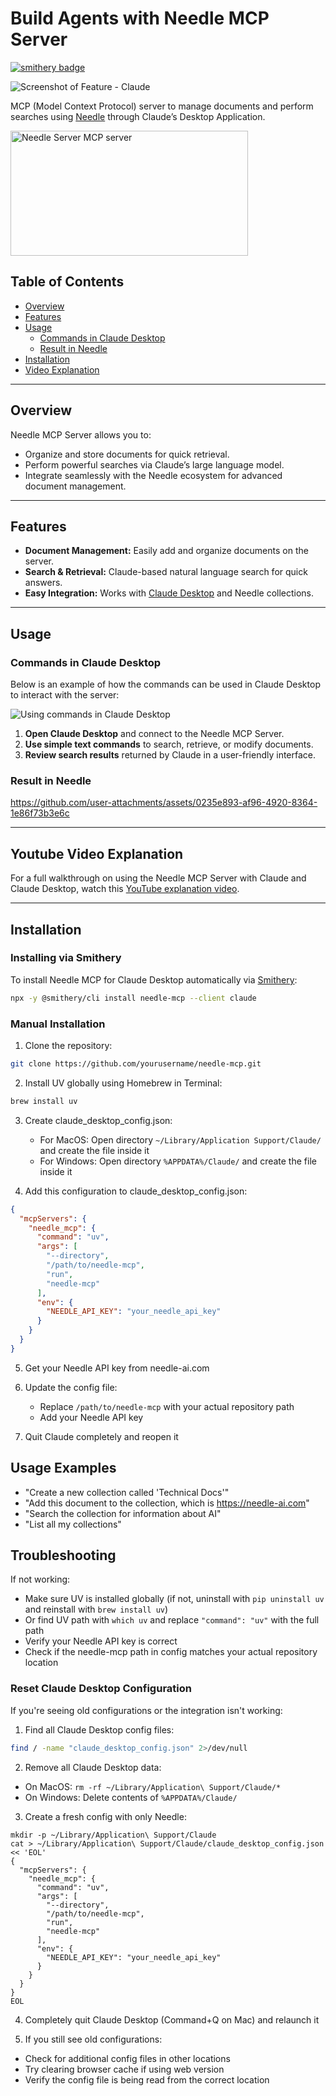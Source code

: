 # Build Agents with Needle MCP Server

[![smithery badge](https://smithery.ai/badge/needle-mcp)](https://smithery.ai/server/needle-mcp)

![Screenshot of Feature - Claude](https://github.com/user-attachments/assets/a7286901-e7be-4efe-afd9-72021dce03d4)

MCP (Model Context Protocol) server to manage documents and perform searches using [Needle](https://needle-ai.com) through Claude’s Desktop Application.

<a href="https://glama.ai/mcp/servers/5jw1t7hur2">
  <img width="380" height="200" src="https://glama.ai/mcp/servers/5jw1t7hur2/badge" alt="Needle Server MCP server" />
</a>

## Table of Contents

- [Overview](#overview)
- [Features](#features)
- [Usage](#usage)
  - [Commands in Claude Desktop](#commands-in-claude-desktop)
  - [Result in Needle](#result-in-needle)
- [Installation](#installation)
- [Video Explanation](#youtube-video-explanation)

---

## Overview

Needle MCP Server allows you to:

- Organize and store documents for quick retrieval.
- Perform powerful searches via Claude’s large language model.
- Integrate seamlessly with the Needle ecosystem for advanced document management.

---

## Features

- **Document Management:** Easily add and organize documents on the server.
- **Search & Retrieval:** Claude-based natural language search for quick answers.
- **Easy Integration:** Works with [Claude Desktop](#commands-in-claude-desktop) and Needle collections.

---

## Usage

### Commands in Claude Desktop

Below is an example of how the commands can be used in Claude Desktop to interact with the server:

![Using commands in Claude Desktop](https://github.com/user-attachments/assets/9e0ce522-6675-46d9-9bfb-3162d214625b)

1. **Open Claude Desktop** and connect to the Needle MCP Server.  
2. **Use simple text commands** to search, retrieve, or modify documents.  
3. **Review search results** returned by Claude in a user-friendly interface.

### Result in Needle

https://github.com/user-attachments/assets/0235e893-af96-4920-8364-1e86f73b3e6c

---

## Youtube Video Explanation

For a full walkthrough on using the Needle MCP Server with Claude and Claude Desktop, watch this [YouTube explanation video](https://youtu.be/nVrRYp9NZYg).

---

## Installation

### Installing via Smithery

To install Needle MCP for Claude Desktop automatically via [Smithery](https://smithery.ai/server/needle-mcp):

```bash
npx -y @smithery/cli install needle-mcp --client claude
```

### Manual Installation
1. Clone the repository:
```bash
git clone https://github.com/yourusername/needle-mcp.git
```

2. Install UV globally using Homebrew in Terminal:
```bash
brew install uv
```

3. Create claude_desktop_config.json:
   - For MacOS: Open directory `~/Library/Application Support/Claude/` and create the file inside it
   - For Windows: Open directory `%APPDATA%/Claude/` and create the file inside it

4. Add this configuration to claude_desktop_config.json:
```json
{
  "mcpServers": {
    "needle_mcp": {
      "command": "uv",
      "args": [
        "--directory",
        "/path/to/needle-mcp",
        "run",
        "needle-mcp"
      ],
      "env": {
        "NEEDLE_API_KEY": "your_needle_api_key"
      }
    }
  }
}
```

5. Get your Needle API key from needle-ai.com

6. Update the config file:
   - Replace `/path/to/needle-mcp` with your actual repository path
   - Add your Needle API key

7. Quit Claude completely and reopen it

## Usage Examples

* "Create a new collection called 'Technical Docs'"
* "Add this document to the collection, which is https://needle-ai.com"
* "Search the collection for information about AI"
* "List all my collections"

## Troubleshooting

If not working:
- Make sure UV is installed globally (if not, uninstall with `pip uninstall uv` and reinstall with `brew install uv`)
- Or find UV path with `which uv` and replace `"command": "uv"` with the full path
- Verify your Needle API key is correct
- Check if the needle-mcp path in config matches your actual repository location

### Reset Claude Desktop Configuration

If you're seeing old configurations or the integration isn't working:

1. Find all Claude Desktop config files:
```bash
find / -name "claude_desktop_config.json" 2>/dev/null
```

2. Remove all Claude Desktop data:
- On MacOS: `rm -rf ~/Library/Application\ Support/Claude/*`
- On Windows: Delete contents of `%APPDATA%/Claude/`

3. Create a fresh config with only Needle:
```
mkdir -p ~/Library/Application\ Support/Claude
cat > ~/Library/Application\ Support/Claude/claude_desktop_config.json
<< 'EOL'
{
  "mcpServers": {
    "needle_mcp": {
      "command": "uv",
      "args": [
        "--directory",
        "/path/to/needle-mcp",
        "run",
        "needle-mcp"
      ],
      "env": {
        "NEEDLE_API_KEY": "your_needle_api_key"
      }
    }
  }
}
EOL
```

4. Completely quit Claude Desktop (Command+Q on Mac) and relaunch it

5. If you still see old configurations:
- Check for additional config files in other locations
- Try clearing browser cache if using web version
- Verify the config file is being read from the correct location
